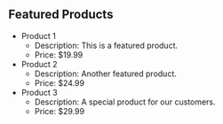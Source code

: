 ## Featured Products

- Product 1
  - Description: This is a featured product.
  - Price: $19.99
- Product 2
  - Description: Another featured product.
  - Price: $24.99
- Product 3
  - Description: A special product for our customers.
  - Price: $29.99
